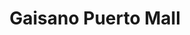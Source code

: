 ---
title: "Gaisano Puerto Mall"
url: /cagayan-de-oro-city/gaisano-puerto-mall/
shop: Einkaufszentrum
---